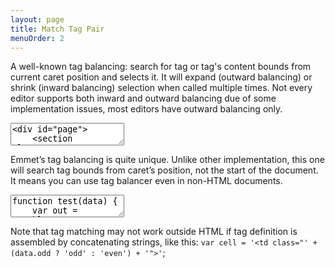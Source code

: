 ```yaml
---
layout: page
title: Match Tag Pair
menuOrder: 2
---
```

A well-known tag balancing: search for tag or tag's content bounds from current caret position and selects it. It will expand (outward balancing) or shrink (inward balancing) selection when called multiple times. Not every editor supports both inward and outward balancing due of some implementation issues, most editors have outward balancing only.

<textarea class="movie-def">
&lt;div id="page"&gt;
	&lt;section class="content"&gt;
		&lt;h1&gt;Document example&lt;/h1&gt;
		&lt;p&gt;Lorem ipsum |dolor sit amet.&lt;/p&gt;
	&lt;/section&gt;
&lt;/div&gt;
~~~
tooltip: Place caret inside tag’s content and run “Match Pair” action to select it
run: emmet.match_pair_outward ::: “Match Pair” (Cmd-D)
wait: 1000
tooltip: Run action multiple times to expand selection
run: {command: 'emmet.match_pair_outward', times: 5}
</textarea>

Emmet’s tag balancing is quite unique. Unlike other implementation, this one will search tag bounds from caret’s position, not the start of the document. It means you can use tag balancer even in non-HTML documents.

<textarea class="movie-def">
function test(data) {
	var out = '&lt;table&gt;';
	for (var i = data.rows.length - 1; i >= 0; i--) {
		var row = data.rows[i];
		out += '&lt;tr&gt;';

		for (var j = row.cells.length - 1; j >= 0; j--) {
			out += '&lt;td&gt;' + row.|cells[j] + '&lt;/td&gt;';
		}

		out += '&lt;/tr&gt;';
	}

	out += '&lt;/table&gt;';
	return out;
}
~~~
tooltip: {text: 'Place caret somewhere between opening and closing tag. Run “Match Pair” action and, if tag definitions are consistent enough, they will match', wait: 7000}
run: {command: 'emmet.match_pair_outward', times: 6} ::: “Match Pair” (Cmd-D)
~~~
mode: text/javascript
</textarea>

Note that tag matching may not work outside HTML if tag definition is assembled by concatenating strings, like this: `var cell = '<td class="' + (data.odd ? 'odd' : 'even') + '">'`;